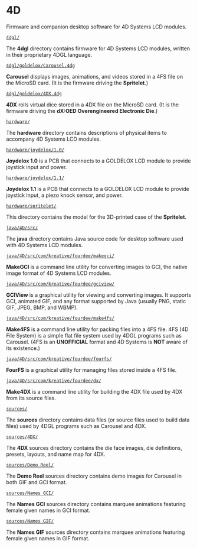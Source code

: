 4D
==

Firmware and companion desktop software for 4D Systems LCD modules.

[`4dgl/`](https://github.com/kreativekorp/4d/blob/master/4dgl)

The **4dgl** directory contains firmware for 4D Systems LCD modules, written in their proprietary 4DGL language.

[`4dgl/goldelox/Carousel.4dg`](https://github.com/kreativekorp/4d/blob/master/4dgl/goldelox/Carousel.4dg)

**Carousel** displays images, animations, and videos stored in a 4FS file on the MicroSD card. (It is the firmware driving the **Spritelet**.)

[`4dgl/goldelox/4DX.4dg`](https://github.com/kreativekorp/4d/blob/master/4dgl/goldelox/4DX.4dg)

**4DX** rolls virtual dice stored in a 4DX file on the MicroSD card. (It is the firmware driving the **dX:OED Overengineered Electronic Die**.)

[`hardware/`](https://github.com/kreativekorp/4d/tree/master/hardware)

The **hardware** directory contains descriptions of physical items to accompany 4D Systems LCD modules.

[`hardware/joydelox/1.0/`](https://github.com/kreativekorp/4d/tree/master/hardware/joydelox/1.0)

**Joydelox 1.0** is a PCB that connects to a GOLDELOX LCD module to provide joystick input and power.

[`hardware/joydelox/1.1/`](https://github.com/kreativekorp/4d/tree/master/hardware/joydelox/1.1)

**Joydelox 1.1** is a PCB that connects to a GOLDELOX LCD module to provide joystick input, a piezo knock sensor, and power.

[`hardware/spritelet/`](https://github.com/kreativekorp/4d/tree/master/hardware/spritelet)

This directory contains the model for the 3D-printed case of the **Spritelet**.

[`java/4D/src/`](https://github.com/kreativekorp/4d/tree/master/java/4D/src)

The **java** directory contains Java source code for desktop software used with 4D Systems LCD modules.

[`java/4D/src/com/kreative/fourdee/makegci/`](https://github.com/kreativekorp/4d/tree/master/java/4D/src/com/kreative/fourdee/makegci)

**MakeGCI** is a command line utility for converting images to GCI, the native image format of 4D Systems LCD modules.

[`java/4D/src/com/kreative/fourdee/gciview/`](https://github.com/kreativekorp/4d/tree/master/java/4D/src/com/kreative/fourdee/gciview)

**GCIView** is a graphical utility for viewing and converting images. It supports GCI, animated GIF, and any format supported by Java (usually PNG, static GIF, JPEG, BMP, and WBMP).

[`java/4D/src/com/kreative/fourdee/make4fs/`](https://github.com/kreativekorp/4d/tree/master/java/4D/src/com/kreative/fourdee/make4fs)

**Make4FS** is a command line utility for packing files into a 4FS file. 4FS (4D File System) is a simple flat file system used by 4DGL programs such as Carousel. (4FS is an **UNOFFICIAL** format and 4D Systems is **NOT** aware of its existence.)

[`java/4D/src/com/kreative/fourdee/fourfs/`](https://github.com/kreativekorp/4d/tree/master/java/4D/src/com/kreative/fourdee/fourfs)

**FourFS** is a graphical utility for managing files stored inside a 4FS file.

[`java/4D/src/com/kreative/fourdee/dx/`](https://github.com/kreativekorp/4d/tree/master/java/4D/src/com/kreative/fourdee/dx)

**Make4DX** is a command line utility for building the 4DX file used by 4DX from its source files.

[`sources/`](https://github.com/kreativekorp/4d/tree/master/sources)

The **sources** directory contains data files (or source files used to build data files) used by 4DGL programs such as Carousel and 4DX.

[`sources/4DX/`](https://github.com/kreativekorp/4d/tree/master/sources/4DX)

The **4DX** sources directory contains the die face images, die definitions, presets, layouts, and name map for 4DX.

[`sources/Demo Reel/`](https://github.com/kreativekorp/4d/tree/master/sources/Demo%20Reel)

The **Demo Reel** sources directory contains demo images for Carousel in both GIF and GCI format.

[`sources/Names GCI/`](https://github.com/kreativekorp/4d/tree/master/sources/Names%20GCI)

The **Names GCI** sources directory contains marquee animations featuring female given names in GCI format.

[`sources/Names GIF/`](https://github.com/kreativekorp/4d/tree/master/sources/Names%20GIF)

The **Names GIF** sources directory contains marquee animations featuring female given names in GIF format.
